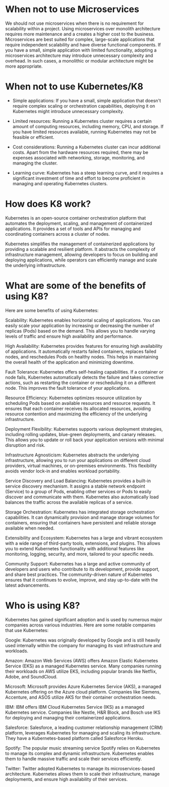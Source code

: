 #
# When not to use Microservices

We should not use microservices when there is no requirement for scalability within a project. Using microservices over monolith architecture requires more maintenance and a creates a higher cost to the business. Microservices are best suited for complex, large-scale applications that require independent scalability and have diverse functional components. If you have a small, simple application with limited functionality, adopting a microservices architecture may introduce unnecessary complexity and overhead. In such cases, a monolithic or modular architecture might be more appropriate.

#
# When not to use Kubernetes/K8

- Simple applications: If you have a small, simple application that doesn't require complex scaling or orchestration capabilities, deploying it on Kubernetes might introduce unnecessary complexity.

- Limited resources: Running a Kubernetes cluster requires a certain amount of computing resources, including memory, CPU, and storage. If you have limited resources available, running Kubernetes may not be feasible or efficient. 

- Cost considerations: Running a Kubernetes cluster can incur additional costs. Apart from the hardware resources required, there may be expenses associated with networking, storage, monitoring, and managing the cluster.

- Learning curve: Kubernetes has a steep learning curve, and it requires a significant investment of time and effort to become proficient in managing and operating Kubernetes clusters. 

#
# How does K8 work?

Kubernetes is an open-source container orchestration platform that automates the deployment, scaling, and management of containerized applications. It provides a set of tools and APIs for managing and coordinating containers across a cluster of nodes.

Kubernetes simplifies the management of containerized applications by providing a scalable and resilient platform. It abstracts the complexity of infrastructure management, allowing developers to focus on building and deploying applications, while operators can efficiently manage and scale the underlying infrastructure.

#
# What are some of the benefits of using K8?

Here are some benefits of using Kubernetes:

Scalability: Kubernetes enables horizontal scaling of applications. You can easily scale your application by increasing or decreasing the number of replicas (Pods) based on the demand. This allows you to handle varying levels of traffic and ensure high availability and performance.

High Availability: Kubernetes provides features for ensuring high availability of applications. It automatically restarts failed containers, replaces failed nodes, and reschedules Pods on healthy nodes. This helps in maintaining the overall health of the application and minimizing downtime.

Fault Tolerance: Kubernetes offers self-healing capabilities. If a container or node fails, Kubernetes automatically detects the failure and takes corrective actions, such as restarting the container or rescheduling it on a different node. This improves the fault tolerance of your applications.

Resource Efficiency: Kubernetes optimizes resource utilization by scheduling Pods based on available resources and resource requests. It ensures that each container receives its allocated resources, avoiding resource contention and maximizing the efficiency of the underlying infrastructure.

Deployment Flexibility: Kubernetes supports various deployment strategies, including rolling updates, blue-green deployments, and canary releases. This allows you to update or roll back your application versions with minimal disruption and risk.

Infrastructure Agnosticism: Kubernetes abstracts the underlying infrastructure, allowing you to run your applications on different cloud providers, virtual machines, or on-premises environments. This flexibility avoids vendor lock-in and enables workload portability.

Service Discovery and Load Balancing: Kubernetes provides a built-in service discovery mechanism. It assigns a stable network endpoint (Service) to a group of Pods, enabling other services or Pods to easily discover and communicate with them. Kubernetes also automatically load balances the traffic across the available replicas of a service.

Storage Orchestration: Kubernetes has integrated storage orchestration capabilities. It can dynamically provision and manage storage volumes for containers, ensuring that containers have persistent and reliable storage available when needed.

Extensibility and Ecosystem: Kubernetes has a large and vibrant ecosystem with a wide range of third-party tools, extensions, and plugins. This allows you to extend Kubernetes functionality with additional features like monitoring, logging, security, and more, tailored to your specific needs.

Community Support: Kubernetes has a large and active community of developers and users who contribute to its development, provide support, and share best practices. The community-driven nature of Kubernetes ensures that it continues to evolve, improve, and stay up-to-date with the latest advancements.

#
# Who is using K8?

Kubernetes has gained significant adoption and is used by numerous major companies across various industries. Here are some notable companies that use Kubernetes:

Google: Kubernetes was originally developed by Google and is still heavily used internally within the company for managing its vast infrastructure and workloads.

Amazon: Amazon Web Services (AWS) offers Amazon Elastic Kubernetes Service (EKS) as a managed Kubernetes service. Many companies running their workloads on AWS utilize EKS, including popular brands like Netflix, Adobe, and SoundCloud.

Microsoft: Microsoft provides Azure Kubernetes Service (AKS), a managed Kubernetes offering on the Azure cloud platform. Companies like Siemens, Accenture, and ASOS utilize AKS for their container orchestration needs.

IBM: IBM offers IBM Cloud Kubernetes Service (IKS) as a managed Kubernetes service. Companies like Nestle, H&R Block, and Bosch use IKS for deploying and managing their containerized applications.

Salesforce: Salesforce, a leading customer relationship management (CRM) platform, leverages Kubernetes for managing and scaling its infrastructure. They have a Kubernetes-based platform called Salesforce Heroku.

Spotify: The popular music streaming service Spotify relies on Kubernetes to manage its complex and dynamic infrastructure. Kubernetes enables them to handle massive traffic and scale their services efficiently.

Twitter: Twitter adopted Kubernetes to manage its microservices-based architecture. Kubernetes allows them to scale their infrastructure, manage deployments, and ensure high availability of their services.
